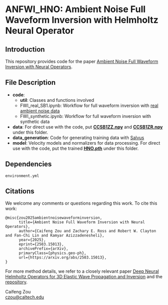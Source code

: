 # ANFWI_HNO: Ambient Noise Full Waveform Inversion with Helmholtz Neural Operator

## Introduction
This repository provides code for the paper [Ambient Noise Full Waveform Inversion with Neural Operators](https://doi.org/10.48550/arXiv.2503.15013).

## File Description
- **code**: 
    - **util**: Classes and functions involved
    - FWI_real_SB1.ipynb: Workflow for full waveform inversion with [real ambient noise data](https://drive.google.com/drive/folders/1Qw9t7w6iu753IJSoH95ZUVt8wjHD9_eA?usp=sharing)
    - FWI_synthetic.ipynb: Workflow for full waveform inversion with synthetic data
- **data**: For direct use with the code, put [**CCSB1ZZ.npy**](https://drive.google.com/drive/folders/1Qw9t7w6iu753IJSoH95ZUVt8wjHD9_eA?usp=sharing) and [**CCSB1ZR.npy**](https://drive.google.com/drive/folders/1Qw9t7w6iu753IJSoH95ZUVt8wjHD9_eA?usp=sharing) under this folder.
- **data_generation**: Code for generating training data with [Salvus](https://mondaic.com/docs/2024.1.2/getting_started)
- **model**: Velocity models and normalizers for data processing. For direct use with the code, put the trained [**HNO.pth**](https://drive.google.com/drive/folders/1Qw9t7w6iu753IJSoH95ZUVt8wjHD9_eA?usp=sharing) under this folder.

## Dependencies
```
environment.yml
```

## Citations
We welcome any comments or questions regarding this work. To cite this work:
```
@misc{zou2025ambientnoisewaveforminversion,
      title={Ambient Noise Full Waveform Inversion with Neural Operators}, 
      author={Caifeng Zou and Zachary E. Ross and Robert W. Clayton and Fan-Chi Lin and Kamyar Azizzadenesheli},
      year={2025},
      eprint={2503.15013},
      archivePrefix={arXiv},
      primaryClass={physics.geo-ph},
      url={https://arxiv.org/abs/2503.15013}, 
}
```
For more method details, we refer to a closely relevant paper [Deep Neural Helmholtz Operators for 3D Elastic Wave Propagation and Inversion](https://academic.oup.com/gji/article/239/3/1469/7760394) and the [repository](https://github.com/caifeng-zou/HelmholtzNO).


Caifeng Zou\
czou@caltech.edu

